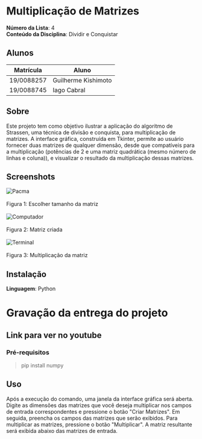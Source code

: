 # Multiplicação de Matrizes

**Número da Lista**: 4<br>
**Conteúdo da Disciplina**: Dividir e Conquistar<br>

## Alunos
|Matrícula | Aluno |
| -- | -- |
| 19/0088257  |  Guilherme Kishimoto |
| 19/0088745  |  Iago Cabral |

## Sobre 
Este projeto tem como objetivo ilustrar a aplicação do algoritmo de Strassen, uma técnica de divisão e conquista, para multiplicação de matrizes. A interface gráfica, construída em Tkinter, permite ao usuário fornecer duas matrizes de qualquer dimensão, desde que compatíveis para a multiplicação (potências de 2 e uma matriz quadrática (mesmo número de linhas e coluna)), e visualizar o resultado da multiplicação dessas matrizes.

## Screenshots
![Pacma](https://cdn.discordapp.com/attachments/869268773130092544/1120844769506111538/Captura_de_Tela_2023-06-20_as_19.30.31.png)<br><br>
Figura 1: Escolher tamanho da matriz<br><br>
![Computador](https://cdn.discordapp.com/attachments/869268773130092544/1120844769946501161/Captura_de_Tela_2023-06-20_as_19.32.33.png)<br><br>
Figura 2: Matriz criada<br><br>
![Terminal](https://cdn.discordapp.com/attachments/869268773130092544/1120844770231730327/Captura_de_Tela_2023-06-20_as_19.35.37.png)<br><br>
Figura 3: Multiplicação da matriz
## Instalação 
**Linguagem**: Python<br>

# Gravação da entrega do projeto<br>

## Link para ver no youtube

### Pré-requisitos
> pip install numpy

## Uso
Após a execução do comando, uma janela da interface gráfica será aberta. Digite as dimensões das matrizes que você deseja multiplicar nos campos de entrada correspondentes e pressione o botão "Criar Matrizes". Em seguida, preencha os campos das matrizes que serão exibidos. Para multiplicar as matrizes, pressione o botão "Multiplicar". A matriz resultante será exibida abaixo das matrizes de entrada.

